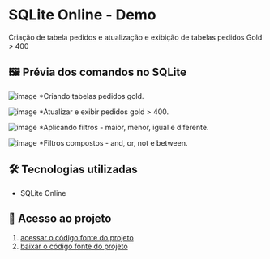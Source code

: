 # SQLite Online - Demo 

Criação de tabela pedidos e atualização e exibição de tabelas pedidos Gold > 400

## 🖼 Prévia dos comandos no SQLite

![image](https://github.com/user-attachments/assets/48b318c4-a28d-48af-af36-c0260fd3fca1)
*Criando tabelas pedidos gold.

![image](https://github.com/user-attachments/assets/1ff0da2d-a0cb-446a-9a0b-5fa5232cba31)
*Atualizar e exibir pedidos gold > 400.

![image](https://github.com/user-attachments/assets/88d91a83-42ae-428f-9a4d-1c93b80e69ec)
*Aplicando filtros - maior, menor, igual e diferente.

![image](https://github.com/user-attachments/assets/b9870490-b5be-41b7-81da-70dc3a60545a)
*Filtros compostos - and, or, not e between.

## 🛠 Tecnologias utilizadas

- SQLite Online

## 📁 Acesso ao projeto

1. [acessar o código fonte do projeto]()
2. [baixar o código fonte do projeto]()
